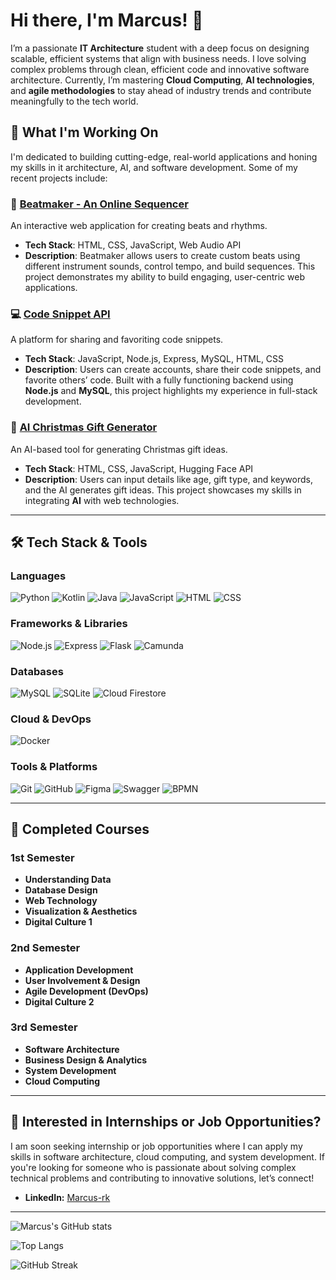 # Hi there, I'm Marcus! 👋

I’m a passionate **IT Architecture** student with a deep focus on designing scalable, efficient systems that align with business needs. I love solving complex problems through clean, efficient code and innovative software architecture. Currently, I’m mastering **Cloud Computing**, **AI technologies**, and **agile methodologies** to stay ahead of industry trends and contribute meaningfully to the tech world.

## 🚀 **What I'm Working On**

I'm dedicated to building cutting-edge, real-world applications and honing my skills in it architecture, AI, and software development. Some of my recent projects include:

### 🎵 [Beatmaker - An Online Sequencer](https://github.com/marcus-rk/beatmaker)
An interactive web application for creating beats and rhythms.  
- **Tech Stack**: HTML, CSS, JavaScript, Web Audio API  
- **Description**: Beatmaker allows users to create custom beats using different instrument sounds, control tempo, and build sequences. This project demonstrates my ability to build engaging, user-centric web applications.

### 💻 [Code Snippet API](https://github.com/marcus-rk/code-snippet-v2)
A platform for sharing and favoriting code snippets.  
- **Tech Stack**: JavaScript, Node.js, Express, MySQL, HTML, CSS  
- **Description**: Users can create accounts, share their code snippets, and favorite others’ code. Built with a fully functioning backend using **Node.js** and **MySQL**, this project highlights my experience in full-stack development.

### 🎄 [AI Christmas Gift Generator](https://github.com/marcus-rk/generative-ai)
An AI-based tool for generating Christmas gift ideas.  
- **Tech Stack**: HTML, CSS, JavaScript, Hugging Face API  
- **Description**: Users can input details like age, gift type, and keywords, and the AI generates gift ideas. This project showcases my skills in integrating **AI** with web technologies.

---

## 🛠 **Tech Stack & Tools**

### **Languages**
![Python](https://img.shields.io/badge/Python-3776AB?style=for-the-badge&logo=python&logoColor=white)
![Kotlin](https://img.shields.io/badge/Kotlin-0095D5?style=for-the-badge&logo=kotlin&logoColor=white)
![Java](https://img.shields.io/badge/Java-007396?style=for-the-badge&logo=java&logoColor=white)
![JavaScript](https://img.shields.io/badge/JavaScript-F7DF1E?style=for-the-badge&logo=javascript&logoColor=black)
![HTML](https://img.shields.io/badge/HTML5-E34F26?style=for-the-badge&logo=html5&logoColor=white)
![CSS](https://img.shields.io/badge/CSS3-1572B6?style=for-the-badge&logo=css3&logoColor=white)

### **Frameworks & Libraries**
![Node.js](https://img.shields.io/badge/Node.js-339933?style=for-the-badge&logo=nodedotjs&logoColor=white)
![Express](https://img.shields.io/badge/Express-000000?style=for-the-badge&logo=express&logoColor=white)
![Flask](https://img.shields.io/badge/Flask-000000?style=for-the-badge&logo=flask&logoColor=white)
![Camunda](https://img.shields.io/badge/Camunda-FFCC00?style=for-the-badge&logo=camunda&logoColor=black)

### **Databases**
![MySQL](https://img.shields.io/badge/MySQL-4479A1?style=for-the-badge&logo=mysql&logoColor=white)
![SQLite](https://img.shields.io/badge/SQLite-003B57?style=for-the-badge&logo=sqlite&logoColor=white)
![Cloud Firestore](https://img.shields.io/badge/Cloud_Firestore-FFA611?style=for-the-badge&logo=firebase&logoColor=white)

### **Cloud & DevOps**
![Docker](https://img.shields.io/badge/Docker-2496ED?style=for-the-badge&logo=docker&logoColor=white)

### **Tools & Platforms**
![Git](https://img.shields.io/badge/Git-F05032?style=for-the-badge&logo=git&logoColor=white)
![GitHub](https://img.shields.io/badge/GitHub-181717?style=for-the-badge&logo=github&logoColor=white)
![Figma](https://img.shields.io/badge/Figma-F24E1E?style=for-the-badge&logo=figma&logoColor=white)
![Swagger](https://img.shields.io/badge/Swagger-85EA2D?style=for-the-badge&logo=swagger&logoColor=black)
![BPMN](https://img.shields.io/badge/BPMN-000000?style=for-the-badge&logoColor=white)

---

## 📘 **Completed Courses**

### 1st Semester
- **Understanding Data**
- **Database Design**
- **Web Technology**
- **Visualization & Aesthetics**
- **Digital Culture 1**

### 2nd Semester
- **Application Development**
- **User Involvement & Design**
- **Agile Development (DevOps)**
- **Digital Culture 2**

### 3rd Semester
- **Software Architecture**
- **Business Design & Analytics**
- **System Development**
- **Cloud Computing**

---

## 💼 **Interested in Internships or Job Opportunities?**

I am soon seeking internship or job opportunities where I can apply my skills in software architecture, cloud computing, and system development. If you're looking for someone who is passionate about solving complex technical problems and contributing to innovative solutions, let’s connect!

- **LinkedIn:** [Marcus-rk](https://www.linkedin.com/in/marcus-rk)

---

![Marcus's GitHub stats](https://github-readme-stats.vercel.app/api?username=marcus-rk&show_icons=true&theme=radical)

![Top Langs](https://github-readme-stats.vercel.app/api/top-langs/?username=marcus-rk&layout=compact&theme=radical)

![GitHub Streak](https://github-readme-streak-stats.herokuapp.com/?user=marcus-rk&theme=radical)
